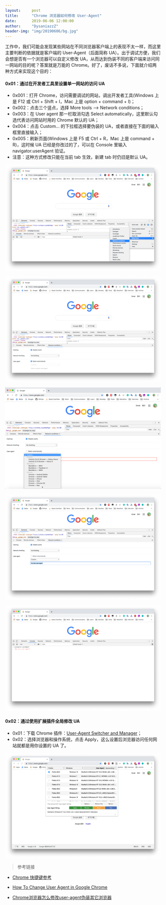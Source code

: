 ```yaml
---
layout:     post
title:      "Chrome 浏览器如何修改 User-Agent"
date:       2019-06-06 12:00:00
author:     "DysaniazzZ"
header-img: "img/20190606/bg.jpg"
---
```


工作中，我们可能会发现某些网站在不同浏览器客户端上的表现不太一样，而这里主要判断的依据就是客户端的 User-Agent（后面简称 UA）。出于调试方便，我们会想是否有一个浏览器可以自定义修改 UA，从而达到伪装不同的客户端来访问同一网站的目的呢？答案就是万能的 Chrome。好了，废话不多说，下面就介绍两种方式来实现这个目的：

#### 0x01：通过在开发者工具里设置单一网站的访问 UA

* 0x001：打开 Chrome，访问需要调试的网站，调出开发者工具(Windows 上是 F12 或 Ctrl + Shift + I，Mac 上是 option +  command + I)；
* 0x002：点击三个竖点，选择 More tools —> Network conditions；
* 0x003：在 User agent 那一栏取消勾选 Select automatically，这里默认勾选代表访问网站时用的 Chrome 默认的 UA；
* 0x004：点击 Custom… 的下拉框选择要伪装的 UA，或者直接在下面的输入框里直接输入；
* 0x005：刷新页面(Windows 上是 F5 或 Ctrl + R，Mac 上是 command + R)，这时候 UA 已经是你改过的了，可以在 Console 里输入 navigator.userAgent 验证。
* 注意：这种方式修改只能在当前 tab 生效，新建 tab 时仍旧是默认 UA。

![](../img/20190606/001.png)

![](../img/20190606/002.png)

![](../img/20190606/003.png)

![](../img/20190606/004.png)

![](../img/20190606/005.png)


#### 0x02：通过使用扩展插件全局修改 UA

* 0x01：下载 Chrome 插件：[User-Agent Switcher and Manager](https://chrome.google.com/webstore/detail/user-agent-switcher-and-m/bhchdcejhohfmigjafbampogmaanbfkg)；
* 0x02：选择浏览器和操作系统，点击 Apply，这么设置后浏览器访问任何网站就都是用你设置的 UA 了。

![](../img/20190606/006.png)

> 参考链接

* [Chrome 快捷键参考](https://developers.google.com/web/tools/chrome-devtools/shortcuts?hl=zh-cn)

* [How To Change User Agent in Google Chrome](https://winaero.com/blog/change-user-agent-chrome/)

* [Chrome浏览器怎么修改user-agent伪装其它浏览器](https://jingyan.baidu.com/article/20095761d41761cb0621b46f.html)
